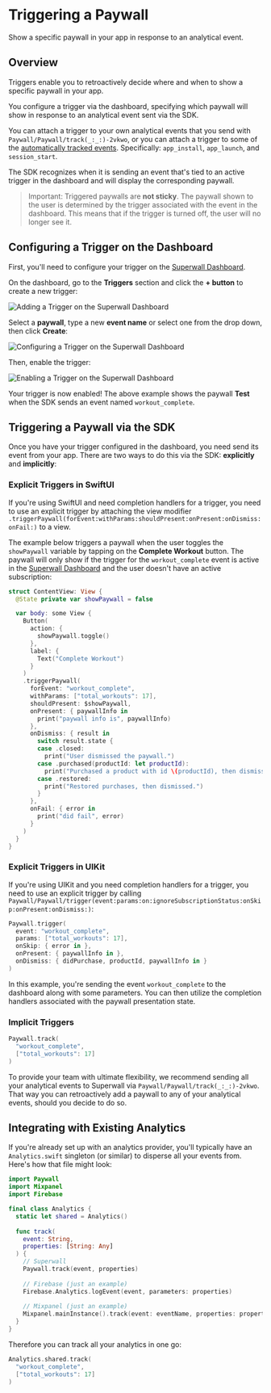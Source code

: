 # Triggering a Paywall

Show a specific paywall in your app in response to an analytical event.

## Overview

Triggers enable you to retroactively decide where and when to show a specific paywall in your app.

You configure a trigger via the dashboard, specifying which paywall will show in response to an analytical event sent via the SDK.

You can attach a trigger to your own analytical events that you send with ``Paywall/Paywall/track(_:_:)-2vkwo``, or you can attach a trigger to some of the [automatically tracked events](<doc:AutomaticallyTrackedEvents>). Specifically: `app_install`, `app_launch`, and `session_start`.

The SDK recognizes when it is sending an event that's tied to an active trigger in the dashboard and will display the corresponding paywall.

> Important: Triggered paywalls are  **not sticky**. The paywall shown to the user is determined by the trigger associated with the event in the dashboard. This means that if the trigger is turned off, the user will no longer see it.


## Configuring a Trigger on the Dashboard

First, you'll need to configure your trigger on the [Superwall Dashboard](https://superwall.com/dashboard).

On the dashboard, go to the **Triggers** section and click the **+ button** to create a new trigger:

![Adding a Trigger on the Superwall Dashboard](addATrigger.png)

Select a **paywall**, type a new **event name** or select one from the drop down, then click **Create**:

![Configuring a Trigger on the Superwall Dashboard](configureTrigger.png)

Then, enable the trigger:

![Enabling a Trigger on the Superwall Dashboard](enableTrigger.png)

Your trigger is now enabled! The above example shows the paywall **Test** when the SDK sends an event named `workout_complete`.

## Triggering a Paywall via the SDK

Once you have your trigger configured in the dashboard, you need send its event from your app.
There are two ways to do this via the SDK: **explicitly** and **implicitly**:

### Explicit Triggers in SwiftUI

If you're using SwiftUI and need completion handlers for a trigger, you need to use an explicit trigger by attaching the view modifier `.triggerPaywall(forEvent:withParams:shouldPresent:onPresent:onDismiss:onFail:)` to a view.

The example below triggers a paywall when the user toggles the `showPaywall` variable by tapping on the **Complete Workout** button. The paywall will only show if the trigger for the `workout_complete` event is active in the [Superwall Dashboard](https://superwall.com/dashboard) and the user doesn't have an active subscription:

```swift
struct ContentView: View {
  @State private var showPaywall = false

  var body: some View {
    Button(
      action: {
        showPaywall.toggle()
      },
      label: {
        Text("Complete Workout")
      }
    )
    .triggerPaywall(
      forEvent: "workout_complete",
      withParams: ["total_workouts": 17],
      shouldPresent: $showPaywall,
      onPresent: { paywallInfo in
        print("paywall info is", paywallInfo)
      },
      onDismiss: { result in
        switch result.state {
        case .closed:
          print("User dismissed the paywall.")
        case .purchased(productId: let productId):
          print("Purchased a product with id \(productId), then dismissed.")
        case .restored:
          print("Restored purchases, then dismissed.")
        }
      },
      onFail: { error in
        print("did fail", error)
      }
    )
  }
}
```

### Explicit Triggers in UIKit

If you're using UIKit and you need completion handlers for a trigger, you need to use an explicit trigger by calling ``Paywall/Paywall/trigger(event:params:on:ignoreSubscriptionStatus:onSkip:onPresent:onDismiss:)``:

```swift
Paywall.trigger(
  event: "workout_complete", 
  params: ["total_workouts": 17], 
  onSkip: { error in }, 
  onPresent: { paywallInfo in }, 
  onDismiss: { didPurchase, productId, paywallInfo in }
)
```

In this example, you're sending the event `workout_complete` to the dashboard along with some parameters. You can then utilize the completion handlers associated with the paywall presentation state.

### Implicit Triggers

```swift
Paywall.track(
  "workout_complete", 
  ["total_workouts": 17]
)
```

To provide your team with ultimate flexibility, we recommend sending all your analytical events to Superwall via ``Paywall/Paywall/track(_:_:)-2vkwo``. That way you can retroactively add a paywall to any of your analytical events, should you decide to do so.

## Integrating with Existing Analytics

If you're already set up with an analytics provider, you'll typically have an `Analytics.swift` singleton (or similar) to disperse all your events from. Here's how that file might look:

```swift
import Paywall
import Mixpanel
import Firebase

final class Analytics {
  static let shared = Analytics()
  
  func track(
    event: String,
    properties: [String: Any]
  ) {
    // Superwall
    Paywall.track(event, properties)
    
    // Firebase (just an example)
    Firebase.Analytics.logEvent(event, parameters: properties)
    
    // Mixpanel (just an example)
    Mixpanel.mainInstance().track(event: eventName, properties: properties)
  }
}
```

Therefore you can track all your analytics in one go:
  
```swift
Analytics.shared.track(
  "workout_complete",
  ["total_workouts": 17]
)
```
